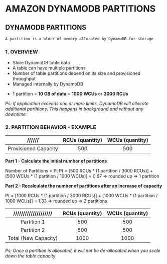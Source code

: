 # AMAZON DYNAMODB PARTITIONS

## DYNAMODB PARTITIONS

```bash
A partition is a block of memory allocated by DynamoDB for storage
```

### 1. OVERVIEW

- Store DynamoDB table data
- A table can have multiple partitions
- Number of table partitions depend on its size and provisioned throughput
- Managed internally by DynamoDB
<!-- A customer or database administrator doesn't have to manage these partitions -->
<!-- They can influence the partition behavior indirectly (set table size and provisioning capacity) -->
- 1 partition = <strong>10 GB of data</strong> = <strong>1000 WCUs</strong> or <strong>3000 RCUs</strong>

*Ps: if application exceeds one or more limits, DynamoDB will allocate additional partitions. This happens in background and without any downtime*

### 2. PARTITION BEHAVIOR - EXAMPLE

| ////// | RCUs (quantity) | WCUs (quantity) |
| :-----: | :-----: | :-----: |
| Provisioned Capacity | 500 | 500 |


**Part 1 - Calculate the initial number of partitions**

Number of Partitions = Pt
Pt = [500 RCUs * (1 partition / 3000 RCUs)] + [500 WCUs * (1 partition / 1000 WCUs)] = 0.67 => rounded up => 1 partition

**Part 2 - Recalculate the number of partitions after an increase of capacity**

Pt = [1000 RCUs * (1 partition / 3000 RCUs)] + [1000 WCUs * (1 partition / 1000 WCUs)] = 1.33 => rounded up => 2 partitions

| //////////////////// | RCUs (quantity) | WCUs (quantity) |
| :------------------: | :-----: | :-----: |
| Partition 1          |   500   |   500   |
| Partition 2          |   500   |   500   |
| Total (New Capacity) |  1000   |  1000   |

*Ps: Once a partition is allocated, it will not be de-allocated when you scale down the table capacity*
